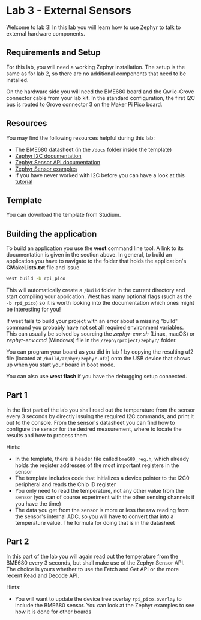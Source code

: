 # Lab 3 - External Sensors 

Welcome to lab 3! In this lab you will learn how to use Zephyr to talk to external hardware components.

## Requirements and Setup

For this lab, you will need a working Zephyr installation.
The setup is the same as for lab 2, so there are no additional components that need to be installed. 

On the hardware side you will need the BME680 board and the Qwiic-Grove connector cable from your lab kit.
In the standard configuration, the first I2C bus is routed to Grove connector 3 on the Maker Pi Pico board.

## Resources 

You may find the following resources helpful during this lab:

- The BME680 datasheet (in the `/docs` folder inside the template)
- [Zephyr I2C documentation](https://docs.zephyrproject.org/latest/hardware/peripherals/i2c.html)
- [Zephyr Sensor API documentation](https://docs.zephyrproject.org/latest/hardware/peripherals/sensor.html)
- [Zephyr Sensor examples](https://github.com/zephyrproject-rtos/zephyr/tree/main/samples/sensor)
- If you have never worked with I2C before you can have a look at this [tutorial](https://learn.sparkfun.com/tutorials/i2c/all)

## Template 

You can download the template from Studium. 

## Building the application 

To build an application you use the **west** command line tool.
A link to its documentation is given in the section above.
In general, to build an application you have to navigate to the folder that holds the application's **CMakeLists.txt** file and issue 

```bash 
west build -b rpi_pico
``` 

This will automatically create a `/build` folder in the current directory and start compiling your application.
West has many optional flags (such as the `-b rpi_pico`) so it is worth looking into the documentation which ones might be interesting for you!

If west fails to build your project with an error about a missing "build" command you probably have not set all required environment variables.
This can usually be solved by sourcing the *zephyr-env.sh* (Linux, macOS) or *zephyr-env.cmd* (Windows) file in the `/zephyrproject/zephyr/` folder. 

You can program your board as you did in lab 1 by copying the resulting  uf2 file (located at `/build/zephyr/zephyr.uf2`) onto the USB device that shows up when you start your board in boot mode. 

You can also use **west flash** if you have the debugging setup connected.

## Part 1 

In the first part of the lab you shall read out the temperature from the sensor every 3 seconds by directly issuing the required I2C commands, and print it out to the console.
From the sensor's datasheet you can find how to configure the sensor for the desired measurement, where to locate the results and how to process them.

Hints:

- In the template, there is header file called `bme680_reg.h`, which already holds the register addresses of the most important registers in the sensor
- The template includes code that initializes a device pointer to the I2C0 peripheral and reads the Chip ID register
- You only need to read the temperature, not any other value from the sensor (you can of course experiment with the other sensing channels if you have the time)
- The data you get from the sensor is more or less the raw reading from the sensor's internal ADC, so you will have to convert that into a temperature value. The formula for doing that is in the datasheet

## Part 2 

In this part of the lab you will again read out the temperature from the BME680 every 3 seconds, but shall make use of the Zephyr Sensor API.
The choice is yours whether to use the Fetch and Get API or the more recent Read and Decode API.

Hints: 

- You will want to update the device tree overlay `rpi_pico.overlay` to include the BME680 sensor. You can look at the Zephyr examples to see how it is done for other boards
